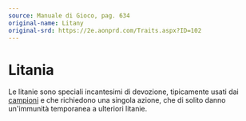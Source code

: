```yaml
---
source: Manuale di Gioco, pag. 634
original-name: Litany
original-srd: https://2e.aonprd.com/Traits.aspx?ID=102
---
```


# Litania

Le litanie sono speciali incantesimi di devozione, tipicamente usati dai
[campioni](/classi/campione) e che richiedono una singola azione, che di solito
danno un'immunità temporanea a ulteriori litanie.

